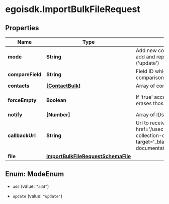 # egoisdk.ImportBulkFileRequest

## Properties

Name | Type | Description | Notes
------------ | ------------- | ------------- | -------------
**mode** | **String** | Add new contacts only (&#39;add&#39;) or add and replace existing ones (&#39;update&#39;) | 
**compareField** | **String** | Field ID which will be mapped for comparison to prevent duplicates) | 
**contacts** | [**[ContactBulk]**](ContactBulk.md) | Array of contacts to import | 
**forceEmpty** | **Boolean** | If &#39;true&#39; accepts empty values and erases those fields | [optional] [default to false]
**notify** | **[Number]** | Array of IDs of the users to notify | [optional] 
**callbackUrl** | **String** | Url to receive the report &lt;a href&#x3D;&#39;/usecases/callbacks/#import-collection-of-contacts&#39; target&#x3D;&#39;_blank&#39;&gt;[Go to callback documentation]&lt;/a&gt; | [optional] 
**file** | [**ImportBulkFileRequestSchemaFile**](ImportBulkFileRequestSchemaFile.md) |  | 



## Enum: ModeEnum


* `add` (value: `"add"`)

* `update` (value: `"update"`)




